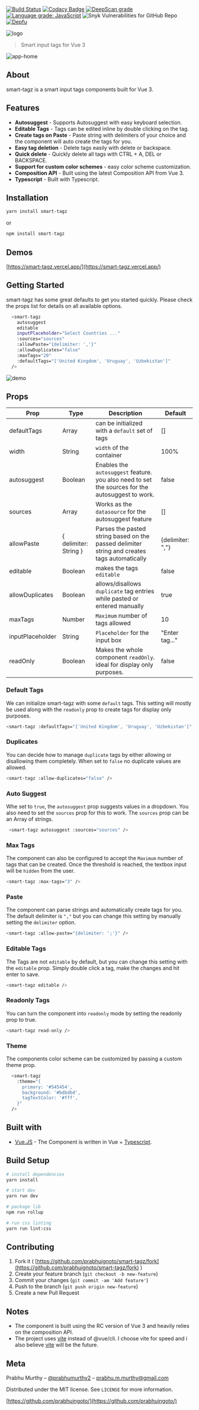 <!-- [![NPM Version][npm-image]][npm-url]-->
<!-- [![Downloads Stats][npm-downloads]][npm-url] -->
[![Build Status](https://dev.azure.com/prabhummurthy/smart-tagz/_apis/build/status/prabhuignoto.smart-tagz?branchName=master)](https://dev.azure.com/prabhummurthy/smart-tagz/_build/latest?definitionId=4&branchName=master)
[![Codacy Badge](https://app.codacy.com/project/badge/Grade/ece87afeb05c431fa375a8b98223290d)](https://www.codacy.com/manual/prabhuignoto/smart-tagz?utm_source=github.com&amp;utm_medium=referral&amp;utm_content=prabhuignoto/smart-tagz&amp;utm_campaign=Badge_Grade)
[![DeepScan grade](https://deepscan.io/api/teams/10074/projects/13324/branches/220204/badge/grade.svg)](https://deepscan.io/dashboard#view=project&tid=10074&pid=13324&bid=220204)
[![Language grade: JavaScript](https://img.shields.io/lgtm/grade/javascript/g/prabhuignoto/smart-tagz.svg?logo=lgtm&logoWidth=18)](https://lgtm.com/projects/g/prabhuignoto/smart-tagz/context:javascript)
![Snyk Vulnerabilities for GitHub Repo](https://img.shields.io/snyk/vulnerabilities/github/prabhuignoto/smart-tagz)
[![Depfu](https://badges.depfu.com/badges/d21407f97842c6a8247d973f016cea62/overview.svg)](https://depfu.com/github/prabhuignoto/boxd?project_id=13611)

![logo](logo.png)
> Smart input tags for Vue 3

![app-home](app-home.png)

## About

smart-tagz is a smart input tags components built for Vue 3.

## Features

- **Autosuggest** - Supports Autosuggest with easy keyboard selection.
- **Editable Tags** - Tags can be edited inline by double clicking on the tag.
- **Create tags on Paste** - Paste string with delimiters of your choice and the component will auto create the tags for you.
- **Easy tag deletion** - Delete tags easily with delete or backspace.
- **Quick delete** - Quickly delete all tags with CTRL + A, DEL or BACKSPACE.
- **Support for custom color schemes** - easy color scheme customization.
- **Composition API** - Built using the latest Composition API from Vue 3.
- **Typescript** - Built with Typescript.

## Installation

```sh
yarn install smart-tagz
```

or

```sh
npm install smart-tagz
```

## Demos

[https://smart-tagz.vercel.app/](https://smart-tagz.vercel.app/)

## Getting Started

smart-tagz has some great defaults to get you started quickly. Please check the props list for details on all available options.

```sh
  <smart-tagz
    autosuggest
    editable
    inputPlaceholder="Select Countries ..."
    :sources="sources"
    :allowPaste="{delimiter: ','}"
    :allowDuplicates="false"
    :maxTags="20"
    :defaultTags="['United Kingdom', 'Uruguay', 'Uzbekistan']"
  />
```

![demo](demo.gif)

## Props

| Prop             | Type                  | Description                                                                                      | Default          |
| ---------------- | --------------------- | ------------------------------------------------------------------------------------------------ | ---------------- |
| defaultTags      | Array                 | can be initialized with a `default` set of tags                                                  | []               |
| width            | String                | `width` of the container                                                                         | 100%             |
| autosuggest      | Boolean               | Enables the `autosuggest` feature. you also need to set the sources for the autosuggest to work. | false            |
| sources          | Array                 | Works as the `datasource` for the autosuggest feature                                            | []               |
| allowPaste       | { delimiter: String } | Parses the pasted string based on the passed delimiter string and creates tags automatically     | {delimiter: ","} |
| editable         | Boolean               | makes the tags `editable`                                                                        | false            |
| allowDuplicates  | Boolean               | allows/disallows `duplicate` tag entries while pasted or entered manually                        | true             |
| maxTags          | Number                | `Maximum` number of tags allowed                                                                 | 10               |
| inputPlaceholder | String                | `Placeholder` for the input box                                                                  | "Enter tag..."   |
| readOnly         | Boolean               | Makes the whole component `readOnly`. ideal for display only purposes.                           | false            |

### Default Tags

We can initialize smart-tagz with some `default` tags. This setting will mostly be used along with the `readonly` prop to create tags for display only purposes.

```sh
<smart-tagz :defaultTags="['United Kingdom', 'Uruguay', 'Uzbekistan']" />
```

### Duplicates

You can decide how to manage `duplicate` tags by either allowing or disallowing them completely. When set to `false` no duplicate values are allowed.

```sh
<smart-tagz :allow-duplicates="false" />
```

### Auto Suggest

Whe set to `true`, the `autosuggest` prop suggests values in a dropdown. You also need to set the `sources` prop for this to work. The `sources` prop can be an Array of strings.

```sh
 <smart-tagz autosuggest :sources="sources" />
```

### Max Tags

The component can also be configured to accept the `Maximum` number of tags that can be created. Once the threshold is reached, the textbox input will be `hidden` from the user.

```sh
<smart-tagz :max-tags="3" />
```

### Paste

The component can parse strings and automatically create tags for you. The default delimiter is `","` but you can change this setting by manually setting the `delimiter` option.

```sh
<smart-tagz :allow-paste="{delimiter: ';'}" />
```

### Editable Tags

The Tags are not `editable` by default, but you can change this setting with the `editable` prop. Simply double click a tag, make the changes and hit enter to save.

```sh
<smart-tagz editable />
```

### Readonly Tags

You can turn the component into `readonly` mode by setting the readonly prop to true.

```sh
<smart-tagz read-only />
```

### Theme

The components color scheme can be customized by passing a custom theme prop.

```sh
  <smart-tagz
    :theme="{
      primary: '#545454',
      background: '#bdbdbd',
      tagTextColor: '#fff',
    }"
  />
```

## Built with

- [Vue.JS](vue) - The Component is written in Vue + [Typescript](typescript).

## Build Setup

``` bash
# install dependencies
yarn install

# start dev
yarn run dev

# package lib
npm run rollup

# run css linting
yarn run lint:css
```

## Contributing

1. Fork it ( [https://github.com/prabhuignoto/smart-tagz/fork](https://github.com/prabhuignoto/smart-tagz/fork) )
2. Create your feature branch (`git checkout -b new-feature`)
3. Commit your changes (`git commit -am 'Add feature'`)
4. Push to the branch (`git push origin new-feature`)
5. Create a new Pull Request

## Notes

- The component is built using the RC version of Vue 3 and heavily relies on the composition API.
- The project uses [vite](vite) instead of @vue/cli. I choose vite for speed and i also believe [vite](vite) will be the future.

## Meta

Prabhu Murthy – [@prabhumurthy2](https://twitter.com/prabhumurthy2) – prabhu.m.murthy@gmail.com

Distributed under the MIT license. See `LICENSE` for more information.

[https://github.com/prabhuingoto/](https://github.com/prabhuingoto/)

<!-- Markdown link & img dfn's -->

[vue]: https://vuejs.org
[typescript]: https://typescriptlang.org
[vite]: https://github.com/vitejs/vite